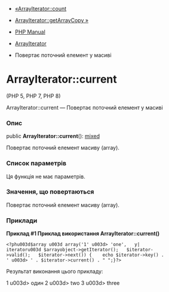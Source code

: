 - [«ArrayIterator::count](arrayiterator.count.md)
- [ArrayIterator::getArrayCopy »](arrayiterator.getarraycopy.md)

- [PHP Manual](index.md)
- [ArrayIterator](class.arrayiterator.md)
- Повертає поточний елемент у масиві

# ArrayIterator::current

(PHP 5, PHP 7, PHP 8)

ArrayIterator::current — Повертає поточний елемент у масиві

### Опис

public **ArrayIterator::current**():
[mixed](language.types.declarations.md#language.types.declarations.mixed)

Повертає поточний елемент масиву (array).

### Список параметрів

Ця функція не має параметрів.

### Значення, що повертаються

Повертає поточний елемент масиву (array).

### Приклади

**Приклад #1 Приклад використання **ArrayIterator::current()****

`<?phu003d$array u003d array('1' u003d> 'one',   y| iteratoru003d $arrayobject->getIterator();   $iterator->valid();   $iterator->next()) {    echo $iterator->key() . ' u003d> ' . $iterator->current() . "
";}?> `

Результат виконання цього прикладу:

1 u003d> один
2 u003d> two
3 u003d> three

